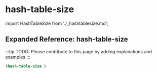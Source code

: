 # hash-table-size

import HashTableSize from './_hashtablesize.md';

<HashTableSize />

## Expanded Reference: hash-table-size

:::tip
TODO: Please contribute to this page by adding explanations and examples
:::

```lisp
(hash-table-size )
```

